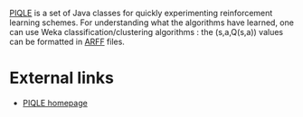 [PIQLE](http://piqle.sourceforge.net/) is a set of Java classes for quickly experimenting reinforcement learning schemes. For understanding what the algorithms have learned, one can use Weka classification/clustering algorithms : 
the (s,a,Q(s,a)) values can be formatted in [ARFF](arff.md) files.

# External links
* [PIQLE homepage](http://piqle.sourceforge.net/)
